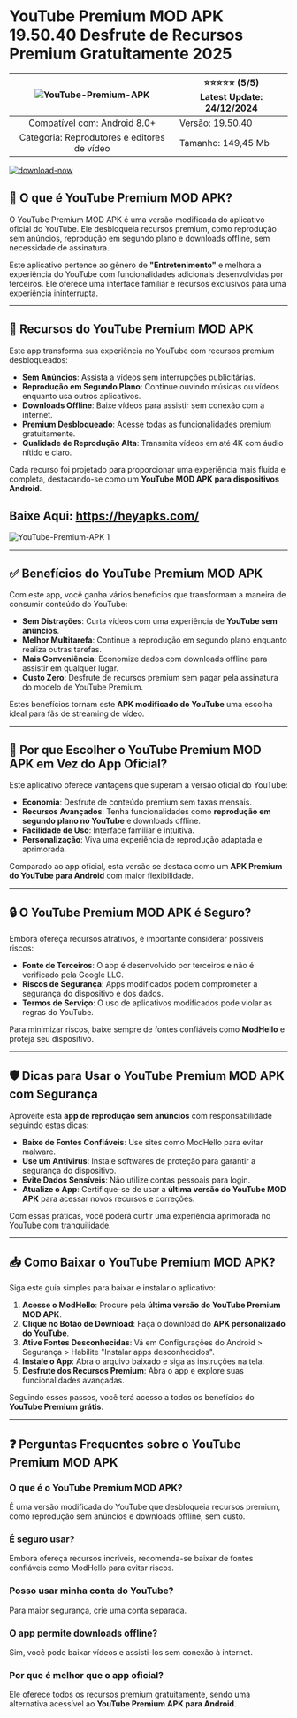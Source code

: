 # YouTube Premium MOD APK 19.50.40 Desfrute de Recursos Premium Gratuitamente 2025

| ![YouTube-Premium-APK](https://github.com/user-attachments/assets/21d09d79-d3af-4bd7-a52e-f5d63b0790e5)| ⭐️⭐️⭐️⭐️⭐️ (5/5) <br>Latest Update: 24/12/2024|
|:------------------------------------------------:|-----------------------|
| Compatível com: Android 8.0+ | Versão: 19.50.40 |
| Categoria: Reprodutores e editores de vídeo |Tamanho: 149,45 Mb|

[![download-now](https://github.com/user-attachments/assets/22657e67-9d2d-46af-a41a-5d365d2ddc1f)](https://heyapks.com/)
## 🎥 O que é YouTube Premium MOD APK?  
O YouTube Premium MOD APK é uma versão modificada do aplicativo oficial do YouTube. Ele desbloqueia recursos premium, como reprodução sem anúncios, reprodução em segundo plano e downloads offline, sem necessidade de assinatura.  

Este aplicativo pertence ao gênero de **"Entretenimento"** e melhora a experiência do YouTube com funcionalidades adicionais desenvolvidas por terceiros. Ele oferece uma interface familiar e recursos exclusivos para uma experiência ininterrupta.  

---

## 🌟 Recursos do YouTube Premium MOD APK  

Este app transforma sua experiência no YouTube com recursos premium desbloqueados:  

- **Sem Anúncios**: Assista a vídeos sem interrupções publicitárias.  
- **Reprodução em Segundo Plano**: Continue ouvindo músicas ou vídeos enquanto usa outros aplicativos.  
- **Downloads Offline**: Baixe vídeos para assistir sem conexão com a internet.  
- **Premium Desbloqueado**: Acesse todas as funcionalidades premium gratuitamente.  
- **Qualidade de Reprodução Alta**: Transmita vídeos em até 4K com áudio nítido e claro.  

Cada recurso foi projetado para proporcionar uma experiência mais fluida e completa, destacando-se como um **YouTube MOD APK para dispositivos Android**.  

## Baixe Aqui: https://heyapks.com/

![YouTube-Premium-APK 1](https://github.com/user-attachments/assets/4f923091-1ffd-4d70-a40b-4001edabe0ff)

---

## ✅ Benefícios do YouTube Premium MOD APK  

Com este app, você ganha vários benefícios que transformam a maneira de consumir conteúdo do YouTube:  

- **Sem Distrações**: Curta vídeos com uma experiência de **YouTube sem anúncios**.  
- **Melhor Multitarefa**: Continue a reprodução em segundo plano enquanto realiza outras tarefas.  
- **Mais Conveniência**: Economize dados com downloads offline para assistir em qualquer lugar.  
- **Custo Zero**: Desfrute de recursos premium sem pagar pela assinatura do modelo de YouTube Premium.  

Estes benefícios tornam este **APK modificado do YouTube** uma escolha ideal para fãs de streaming de vídeo.  

---

## 🤔 Por que Escolher o YouTube Premium MOD APK em Vez do App Oficial?  

Este aplicativo oferece vantagens que superam a versão oficial do YouTube:  

- **Economia**: Desfrute de conteúdo premium sem taxas mensais.  
- **Recursos Avançados**: Tenha funcionalidades como **reprodução em segundo plano no YouTube** e downloads offline.  
- **Facilidade de Uso**: Interface familiar e intuitiva.  
- **Personalização**: Viva uma experiência de reprodução adaptada e aprimorada.  

Comparado ao app oficial, esta versão se destaca como um **APK Premium do YouTube para Android** com maior flexibilidade.  

---

## 🔒 O YouTube Premium MOD APK é Seguro?  

Embora ofereça recursos atrativos, é importante considerar possíveis riscos:  

- **Fonte de Terceiros**: O app é desenvolvido por terceiros e não é verificado pela Google LLC.  
- **Riscos de Segurança**: Apps modificados podem comprometer a segurança do dispositivo e dos dados.  
- **Termos de Serviço**: O uso de aplicativos modificados pode violar as regras do YouTube.  

Para minimizar riscos, baixe sempre de fontes confiáveis como **ModHello** e proteja seu dispositivo.  

---

## 🛡 Dicas para Usar o YouTube Premium MOD APK com Segurança  

Aproveite esta **app de reprodução sem anúncios** com responsabilidade seguindo estas dicas:  

- **Baixe de Fontes Confiáveis**: Use sites como ModHello para evitar malware.  
- **Use um Antivirus**: Instale softwares de proteção para garantir a segurança do dispositivo.  
- **Evite Dados Sensíveis**: Não utilize contas pessoais para login.  
- **Atualize o App**: Certifique-se de usar a **última versão do YouTube MOD APK** para acessar novos recursos e correções.  

Com essas práticas, você poderá curtir uma experiência aprimorada no YouTube com tranquilidade.  

---

## 📥 Como Baixar o YouTube Premium MOD APK?  

Siga este guia simples para baixar e instalar o aplicativo:  

1. **Acesse o ModHello**: Procure pela **última versão do YouTube Premium MOD APK**.  
2. **Clique no Botão de Download**: Faça o download do **APK personalizado do YouTube**.  
3. **Ative Fontes Desconhecidas**: Vá em Configurações do Android > Segurança > Habilite "Instalar apps desconhecidos".  
4. **Instale o App**: Abra o arquivo baixado e siga as instruções na tela.  
5. **Desfrute dos Recursos Premium**: Abra o app e explore suas funcionalidades avançadas.  

Seguindo esses passos, você terá acesso a todos os benefícios do **YouTube Premium grátis**.  

---

## ❓ Perguntas Frequentes sobre o YouTube Premium MOD APK  

### O que é o YouTube Premium MOD APK?  
É uma versão modificada do YouTube que desbloqueia recursos premium, como reprodução sem anúncios e downloads offline, sem custo.  

### É seguro usar?  
Embora ofereça recursos incríveis, recomenda-se baixar de fontes confiáveis como ModHello para evitar riscos.  

### Posso usar minha conta do YouTube?  
Para maior segurança, crie uma conta separada.  

### O app permite downloads offline?  
Sim, você pode baixar vídeos e assisti-los sem conexão à internet.  

### Por que é melhor que o app oficial?  
Ele oferece todos os recursos premium gratuitamente, sendo uma alternativa acessível ao **YouTube Premium APK para Android**. 
